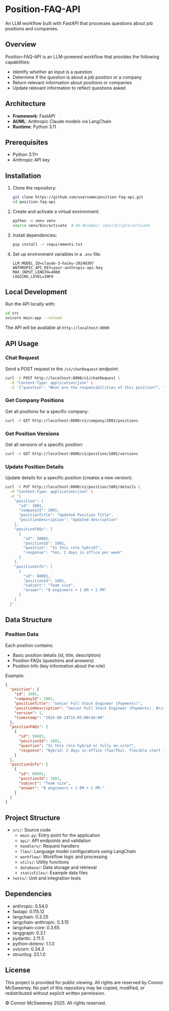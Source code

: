 # Position-FAQ-API

An LLM workflow built with FastAPI that processes questions about job positions and companies.

## Overview

Position-FAQ-API is an LLM-powered workflow that provides the following capabilities:
- Identify whether an input is a question
- Determine if the question is about a job position or a company
- Return relevant information about positions or companies
- Update relevant information to reflect questions asked

## Architecture

- **Framework**: FastAPI
- **AI/ML**: Anthropic Claude models via LangChain
- **Runtime**: Python 3.11

## Prerequisites

- Python 3.11+
- Anthropic API key

## Installation

1. Clone the repository:
   ```bash
   git clone https://github.com/username/position-faq-api.git
   cd position-faq-api
   ```

2. Create and activate a virtual environment:
   ```bash
   python -m venv venv
   source venv/bin/activate  # On Windows: venv\Scripts\activate
   ```

3. Install dependencies:
   ```bash
   pip install -r requirements.txt
   ```

4. Set up environment variables in a `.env` file:
   ```
   LLM_MODEL_ID=claude-3-haiku-20240307
   ANTHROPIC_API_KEY=your-anthropic-api-key
   MAX_INPUT_LENGTH=4000
   LOGGING_LEVEL=INFO
   ```

## Local Development

Run the API locally with:
```bash
cd src
uvicorn main:app --reload
```

The API will be available at `http://localhost:8000`

## API Usage

### Chat Request

Send a POST request to the `/v1/chatRequest` endpoint:

```bash
curl -X POST http://localhost:8000/v1/chatRequest \
  -H "Content-Type: application/json" \
  -d '{"question": "What are the responsibilities of this position?", "positionId": 1001}'
```

### Get Company Positions

Get all positions for a specific company:

```bash
curl -X GET http://localhost:8000/v1/company/2001/positions
```

### Get Position Versions

Get all versions of a specific position:

```bash
curl -X GET http://localhost:8000/v1/position/1001/versions
```

### Update Position Details

Update details for a specific position (creates a new version):

```bash
curl -X PUT http://localhost:8000/v1/position/1001/details \
  -H "Content-Type: application/json" \
  -d '{
    "position": {
      "id": 1001,
      "companyId": 2001,
      "positionTitle": "Updated Position Title",
      "positionDescription": "Updated description"
    },
    "positionFAQs": [
      {
        "id": 50001,
        "positionId": 1001,
        "question": "Is this role hybrid?",
        "response": "Yes, 2 days in office per week"
      }
    ],
    "positionInfo": [
      {
        "id": 60001,
        "positionId": 1001,
        "subject": "Team size",
        "answer": "8 engineers + 1 EM + 1 PM"
      }
    ]
  }'
```

## Data Structure

### Position Data

Each position contains:
- Basic position details (id, title, description)
- Position FAQs (questions and answers)
- Position Info (key information about the role)

Example:
```json
{
  "position": {
    "id": 1001,
    "companyId": 2001,
    "positionTitle": "Senior Full Stack Engineer (Payments)",
    "positionDescription": "Senior Full Stack Engineer (Payments). Brisbane (Hybrid).",
    "version": 1,
    "timestamp": "2025-08-24T15:05:00+10:00"
  },
  "positionFAQs": [
    {
      "id": 50001,
      "positionId": 1001,
      "question": "Is this role hybrid or fully on-site?",
      "response": "Hybrid: 2 days in-office (Tue/Thu), flexible start 7-10am."
    }
  ],
  "positionInfo": [
    {
      "id": 60001,
      "positionId": 1001,
      "subject": "Team size",
      "answer": "8 engineers + 1 EM + 1 PM."
    }
  ]
}
```

## Project Structure

- `src/`: Source code
  - `main.py`: Entry point for the application
  - `api/`: API endpoints and validation
  - `handlers/`: Request handlers
  - `llms/`: Language model configurations using LangChain
  - `workflow/`: Workflow logic and processing
  - `utils/`: Utility functions
  - `database/`: Data storage and retrieval
  - `staticFiles/`: Example data files
- `tests/`: Unit and integration tests

## Dependencies

- anthropic: 0.54.0
- fastapi: 0.115.12
- langchain: 0.3.25
- langchain-anthropic: 0.3.15
- langchain-core: 0.3.65
- langgraph: 0.3.1
- pydantic: 2.11.5
- python-dotenv: 1.1.0
- uvicorn: 0.34.3
- structlog: 23.1.0

## License

This project is provided for public viewing. All rights are reserved by Connor McSweeney. No part of this repository may be copied, modified, or redistributed without explicit written permission.

© Connor McSweeney 2025. All rights reserved.